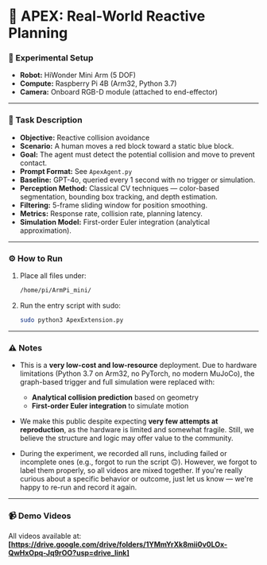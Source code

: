 
# 🤖 APEX: Real-World Reactive Planning 

### 🧪 Experimental Setup

* **Robot:** HiWonder Mini Arm (5 DOF)
* **Compute:** Raspberry Pi 4B (Arm32, Python 3.7)
* **Camera:** Onboard RGB-D module (attached to end-effector)

---

### 🎯 Task Description

* **Objective:** Reactive collision avoidance
* **Scenario:** A human moves a red block toward a static blue block.
* **Goal:** The agent must detect the potential collision and move to prevent contact.
* **Prompt Format:** See `ApexAgent.py`
* **Baseline:** GPT-4o, queried every 1 second with no trigger or simulation.
* **Perception Method:** Classical CV techniques — color-based segmentation, bounding box tracking, and depth estimation.
* **Filtering:** 5-frame sliding window for position smoothing.
* **Metrics:** Response rate, collision rate, planning latency.
* **Simulation Model:** First-order Euler integration (analytical approximation).

---

### ⚙️ How to Run

1. Place all files under:

   ```bash
   /home/pi/ArmPi_mini/
   ```

2. Run the entry script with sudo:

   ```bash
   sudo python3 ApexExtension.py
   ```

---

### ⚠️ Notes

* This is a **very low-cost and low-resource** deployment. Due to hardware limitations (Python 3.7 on Arm32, no PyTorch, no modern MuJoCo), the graph-based trigger and full simulation were replaced with:

  * **Analytical collision prediction** based on geometry
  * **First-order Euler integration** to simulate motion

* We make this public despite expecting **very few attempts at reproduction**, as the hardware is limited and somewhat fragile. Still, we believe the structure and logic may offer value to the community.

* During the experiment, we recorded all runs, including failed or incomplete ones (e.g., forgot to run the script 🙃).
However, we forgot to label them properly, so all videos are mixed together.
If you're really curious about a specific behavior or outcome, just let us know — we're happy to re-run and record it again.

---

### 📹 Demo Videos

All videos available at: **\[https://drive.google.com/drive/folders/1YMmYrXk8mii0v0LOx-QwHxOpq-Jq9rOO?usp=drive_link]**
